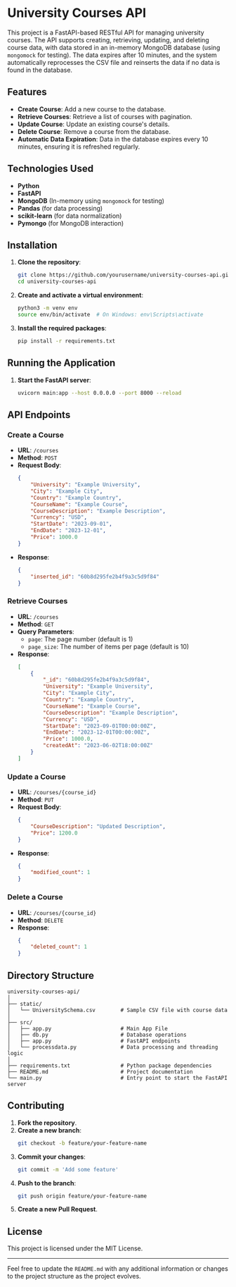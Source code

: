 # University Courses API

This project is a FastAPI-based RESTful API for managing university courses. The API supports creating, retrieving, updating, and deleting course data, with data stored in an in-memory MongoDB database (using `mongomock` for testing). The data expires after 10 minutes, and the system automatically reprocesses the CSV file and reinserts the data if no data is found in the database.

## Features

- **Create Course**: Add a new course to the database.
- **Retrieve Courses**: Retrieve a list of courses with pagination.
- **Update Course**: Update an existing course's details.
- **Delete Course**: Remove a course from the database.
- **Automatic Data Expiration**: Data in the database expires every 10 minutes, ensuring it is refreshed regularly.

## Technologies Used

- **Python**
- **FastAPI**
- **MongoDB** (In-memory using `mongomock` for testing)
- **Pandas** (for data processing)
- **scikit-learn** (for data normalization)
- **Pymongo** (for MongoDB interaction)

## Installation

1. **Clone the repository**:
    ```bash
    git clone https://github.com/yourusername/university-courses-api.git
    cd university-courses-api
    ```

2. **Create and activate a virtual environment**:
    ```bash
    python3 -m venv env
    source env/bin/activate  # On Windows: env\Scripts\activate
    ```

3. **Install the required packages**:
    ```bash
    pip install -r requirements.txt
    ```

## Running the Application

1. **Start the FastAPI server**:
    ```bash
    uvicorn main:app --host 0.0.0.0 --port 8000 --reload
    ```


## API Endpoints

### Create a Course

- **URL**: `/courses`
- **Method**: `POST`
- **Request Body**:
    ```json
    {
        "University": "Example University",
        "City": "Example City",
        "Country": "Example Country",
        "CourseName": "Example Course",
        "CourseDescription": "Example Description",
        "Currency": "USD",
        "StartDate": "2023-09-01",
        "EndDate": "2023-12-01",
        "Price": 1000.0
    }
    ```
- **Response**:
    ```json
    {
        "inserted_id": "60b8d295fe2b4f9a3c5d9f84"
    }
    ```

### Retrieve Courses

- **URL**: `/courses`
- **Method**: `GET`
- **Query Parameters**:
    - `page`: The page number (default is 1)
    - `page_size`: The number of items per page (default is 10)
- **Response**:
    ```json
    [
        {
            "_id": "60b8d295fe2b4f9a3c5d9f84",
            "University": "Example University",
            "City": "Example City",
            "Country": "Example Country",
            "CourseName": "Example Course",
            "CourseDescription": "Example Description",
            "Currency": "USD",
            "StartDate": "2023-09-01T00:00:00Z",
            "EndDate": "2023-12-01T00:00:00Z",
            "Price": 1000.0,
            "createdAt": "2023-06-02T18:00:00Z"
        }
    ]
    ```

### Update a Course

- **URL**: `/courses/{course_id}`
- **Method**: `PUT`
- **Request Body**:
    ```json
    {
        "CourseDescription": "Updated Description",
        "Price": 1200.0
    }
    ```
- **Response**:
    ```json
    {
        "modified_count": 1
    }
    ```

### Delete a Course

- **URL**: `/courses/{course_id}`
- **Method**: `DELETE`
- **Response**:
    ```json
    {
        "deleted_count": 1
    }
    ```

## Directory Structure

```
university-courses-api/
│
├── static/
│   └── UniversitySchema.csv        # Sample CSV file with course data
│
├── src/
│   ├── app.py                      # Main App File 
│   ├── db.py                       # Database operations
│   ├── app.py                      # FastAPI endpoints
│   └── processdata.py              # Data processing and threading logic
│
├── requirements.txt                # Python package dependencies
├── README.md                       # Project documentation
└── main.py                         # Entry point to start the FastAPI server
```

## Contributing

1. **Fork the repository**.
2. **Create a new branch**:
    ```bash
    git checkout -b feature/your-feature-name
    ```
3. **Commit your changes**:
    ```bash
    git commit -m 'Add some feature'
    ```
4. **Push to the branch**:
    ```bash
    git push origin feature/your-feature-name
    ```
5. **Create a new Pull Request**.

## License

This project is licensed under the MIT License.

---

Feel free to update the `README.md` with any additional information or changes to the project structure as the project evolves.